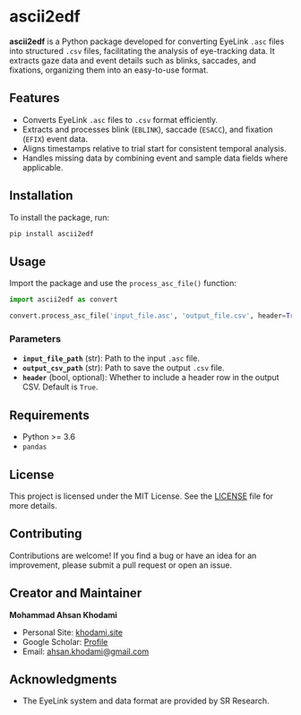 
# ascii2edf

**ascii2edf** is a Python package developed for converting EyeLink `.asc` files into structured `.csv` files, facilitating the analysis of eye-tracking data. It extracts gaze data and event details such as blinks, saccades, and fixations, organizing them into an easy-to-use format.

## Features
- Converts EyeLink `.asc` files to `.csv` format efficiently.
- Extracts and processes blink (`EBLINK`), saccade (`ESACC`), and fixation (`EFIX`) event data.
- Aligns timestamps relative to trial start for consistent temporal analysis.
- Handles missing data by combining event and sample data fields where applicable.

## Installation

To install the package, run:

```bash
pip install ascii2edf
```

## Usage

Import the package and use the `process_asc_file()` function:

```python
import ascii2edf as convert

convert.process_asc_file('input_file.asc', 'output_file.csv', header=True)
```

### Parameters
- **`input_file_path`** (str): Path to the input `.asc` file.
- **`output_csv_path`** (str): Path to save the output `.csv` file.
- **`header`** (bool, optional): Whether to include a header row in the output CSV. Default is `True`.

## Requirements
- Python >= 3.6
- `pandas`

## License

This project is licensed under the MIT License. See the [LICENSE](LICENSE) file for more details.

## Contributing

Contributions are welcome! If you find a bug or have an idea for an improvement, please submit a pull request or open an issue.

## Creator and Maintainer

**Mohammad Ahsan Khodami**  
- Personal Site: [khodami.site](https://khodami.site)  
- Google Scholar: [Profile](https://scholar.google.com/citations?user=WCqPnS4AAAAJ&hl=en)  
- Email: [ahsan.khodami@gmail.com](mailto:ahsan.khodami@gmail.com)

## Acknowledgments
- The EyeLink system and data format are provided by SR Research.